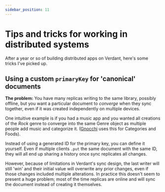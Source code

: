 ```yaml
---
sidebar_position: 11
---
```


# Tips and tricks for working in distributed systems

After a year or so of building distributed apps on Verdant, here's some tricks I've picked up.

## Using a custom `primaryKey` for 'canonical' documents

**The problem:** You have many replicas writing to the same library, possibly offline, but you want a particular document to _converge_ when they sync together, even if it was created independently on multiple devices.

One intuitive example is if you had a music app and you wanted all creations of the _Rock_ genre to converge into the same Genre object as multiple people add music and categorize it. ([Gnocchi](https://gnocchi.biscuits.club) uses this for Categories and Foods).

Instead of using a generated ID for the primary key, you can define it yourself. Even if multiple clients `.put` the same document with the same ID, they will all end up sharing a history once sync replicates all changes.

However, because of limitations in Verdant's sync design, the last writer will still 'win' and their initial value will overwrite any prior changes, even if those changes included multiple alterations. In practice this doesn't seem to present a huge problem; most of the time replicas are online and will sync the document instead of creating it themselves.
